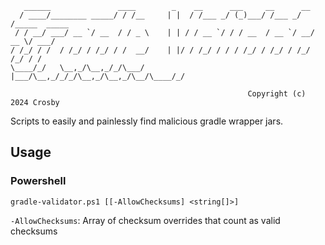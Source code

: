 ```
   ______               ____        _    __      ___     __      __
  / ____/________ _____/ / /__     | |  / /___ _/ (_)___/ /___ _/ /_____  _____
 / / __/ ___/ __ `/ __  / / _ \    | | / / __ `/ / / __  / __ `/ __/ __ \/ ___/
/ /_/ / /  / /_/ / /_/ / /  __/    | |/ / /_/ / / / /_/ / /_/ / /_/ /_/ / /
\____/_/   \__,_/\__,_/_/\___/     |___/\__,_/_/_/\__,_/\__,_/\__/\____/_/

                                                     Copyright (c) 2024 Crosby
```

Scripts to easily and painlessly find malicious gradle wrapper jars.

## Usage

### Powershell

```
gradle-validator.ps1 [[-AllowChecksums] <string[]>]
```
`-AllowChecksums`: Array of checksum overrides that count as valid checksums

